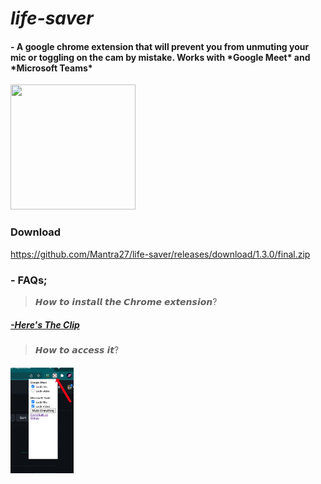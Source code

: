 # *life-saver*

<h4>- A google chrome extension that will prevent you from unmuting your mic or toggling on the cam by mistake. Works with *Google Meet* and *Microsoft Teams*
</h4>
<img src="https://c.tenor.com/bQCHJwgCNuMAAAAC/kitten-cat.gif" height="200" width ="200" ></img>

<h3>Download</h3>
<a href="https://github.com/Mantra27/life-saver/releases/download/1.3.0/final.zip">https://github.com/Mantra27/life-saver/releases/download/1.3.0/final.zip</a>
<h3>- FAQs;</h3>

>𝙃𝙤𝙬 𝙩𝙤 𝙞𝙣𝙨𝙩𝙖𝙡𝙡 𝙩𝙝𝙚 𝘾𝙝𝙧𝙤𝙢𝙚 𝙚𝙭𝙩𝙚𝙣𝙨𝙞𝙤𝙣?

<h5><a href="https://www.youtube.com/watch?v=hIRX1dpfqHc">-Here's The Clip</a> </h5>



>𝙃𝙤𝙬 𝙩𝙤 𝙖𝙘𝙘𝙚𝙨𝙨 𝙞𝙩?

<h5> <img src="https://github.com/Mantra27/life-saver/blob/main/icons/ast.jpeg?raw=true" width="20%" height="20%"/>
</h5>
